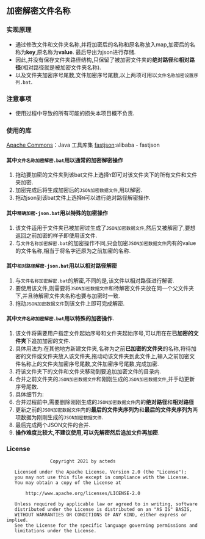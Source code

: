 ## 加密解密文件名称
### 实现原理
 - 通过修改文件和文件夹名称,并将加密后的名称和原名称放入map,加密后的名称为**key**,原名称为**value**.
 最后导出为json进行存储.
 - 因此,并没有保存文件夹路径结构,只保留了被加密文件夹的**绝对路径**和**相对路径**(相对路径就是被加密文件夹名称).
 - 以及文件夹加密序号尾数,文件加密序号尾数,以上两项可用以`文件名称加密设置序列.bat`.
### 注意事项
 - 使用过程中导致的所有可能的损失本项目概不负责.

### 使用的库
[Apache Commons](http://commons.apache.org/)：Java 工具库集
[fastjson](https://github.com/alibaba/fastjson):alibaba - fastjson
#### 其中`文件名称加密解密.bat`用以通常的加密解密操作
 1. 拖动要加密的文件夹到该bat文件上选择`Y`即可对该文件夹下的所有文件和文件夹加密.
 2. 加密完成后将生成加密后的`JSON加密数据文件`,用以解密.
 3. 拖动json到该bat文件上选择`N`可以进行绝对路径解密操作.

#### 其中`精确加密-json.bat`用以特殊的加密操作
 1. 该文件适用于文件夹已被加密过生成了`JSON加密数据文件`,然后又被解密了,要想返回之前加密的样子即使用该文件.
 2. 与`文件名称加密解密.bat`的加密操作不同,只会加密`JSON加密数据文件`内有的value的文件名称,相当于将名字还原为之前加密的名称.

#### 其中`相对路径解密-json.bat`用以以相对路径解密
 1. 与`文件名称加密解密.bat`的解密,不同的是,该文件以相对路径进行解密.
 2. 要使用该文件,则需要将`JSON加密数据文件`和待解密文件夹放在同一个父文件夹下,并且待解密文件夹名称也要与加密时一致.
 3. 拖动`JSON加密数据文件`到该文件上即可完成解密.

#### 其中`文件名称加密解密.bat`用以特殊的加密操作.
 1. 该文件将需要用户指定文件起始序号和文件夹起始序号,可以用在在**已加密的文件夹**下追加加密的文件.
 2. 具体用法为:在其他地方新建文件夹,名称为之前**已加密的文件夹**的名称,将待加密的文件或文件夹放入该文件夹,拖动动该文件夹到此文件上,输入之前加密文件名称上的文件夹加密序号尾数,文件加密序号尾数,完成加密.
 3. 将该文件夹下的文件和文件夹移动到要追加加密文件的目录内.
 4. 合并之前文件夹的`JSON加密数据文件`和刚刚生成的`JSON加密数据文件`,并手动更新序号尾数.
 5. 具体细节为:
 5. 合并过程前中,需要删除刚刚生成的`JSON加密数据文件`内的**绝对路径**和**相对路径**
 6. 更新之前的`JSON加密数据文件`内的**最后的文件夹序列为**和**最后的文件夹序列为**两项数据为刚刚生成的`JSON加密数据文件`.
 7. 最后完成两个JSON文件的合并.
 8. **操作难度比较大,不建议使用,可以先解密然后追加文件再加密**.

 ### License
```
                Copyright 2021 by acteds

   Licensed under the Apache License, Version 2.0 (the "License");
   you may not use this file except in compliance with the License.
   You may obtain a copy of the License at

       http://www.apache.org/licenses/LICENSE-2.0

   Unless required by applicable law or agreed to in writing, software
   distributed under the License is distributed on an "AS IS" BASIS,
   WITHOUT WARRANTIES OR CONDITIONS OF ANY KIND, either express or implied.
   See the License for the specific language governing permissions and
   limitations under the License.
```
